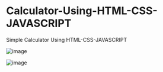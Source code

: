 # Calculator-Using-HTML-CSS-JAVASCRIPT
Simple Calculator Using HTML-CSS-JAVASCRIPT



![image](https://github.com/siddhi0104/Calculator-Using-HTML-CSS-JAVASCRIPT/assets/146518630/3e200185-1d2f-4a49-add7-8c13ef0d5e6e)

![image](https://github.com/siddhi0104/Calculator-Using-HTML-CSS-JAVASCRIPT/assets/146518630/1b6486bf-ffc9-4249-b544-bf12d841646a)

